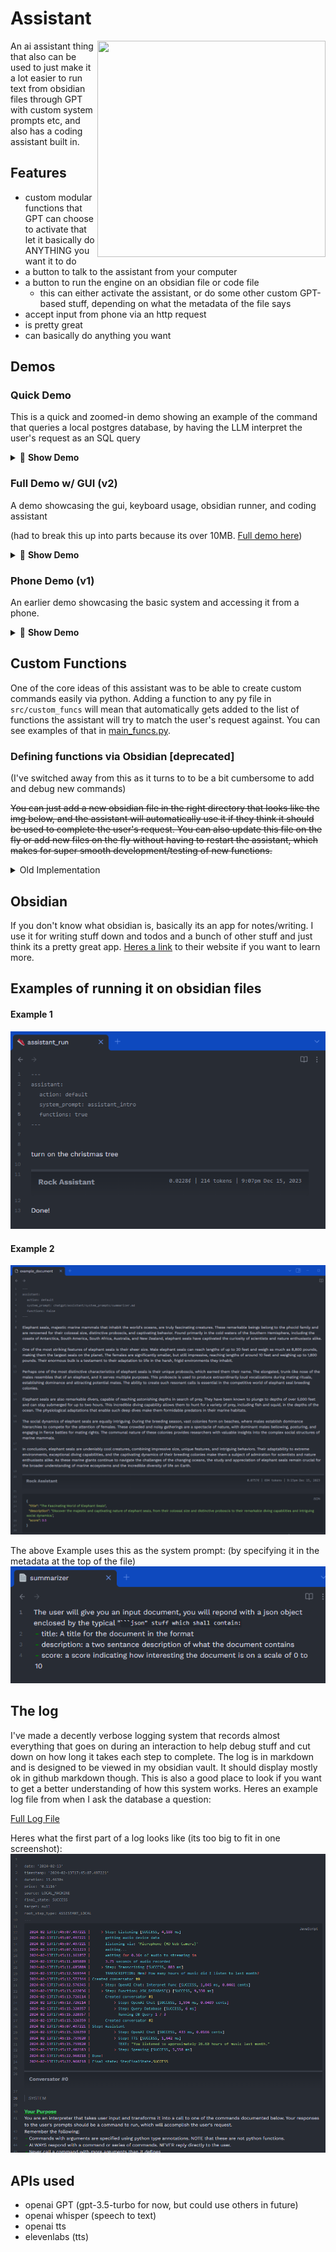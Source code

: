 # Assistant

<img align="right" width="365" height="346" src="docs/images/demo3.gif">

An ai assistant thing that also can be used to just make it a lot easier to run text from obsidian files through GPT with custom system prompts etc, and also has a coding assistant built in.

## Features
- custom modular functions that GPT can choose to activate that let it basically do ANYTHING you want it to do
- a button to talk to the assistant from your computer
- a button to run the engine on an obsidian file or code file
  - this can either activate the assistant, or do some other custom GPT-based stuff, depending on what the metadata of the file says
- accept input from phone via an http request
- is pretty great
- can basically do anything you want

## Demos

### Quick Demo
This is a quick and zoomed-in demo showing an example of the command that queries a local postgres database, by having the LLM interpret the user's request as an SQL query
<details>
  <summary>🎥 <b>Show Demo</b></summary>

https://github.com/mdiller/rock-assistant/assets/3231343/907154c0-f1c3-487e-99a6-310601d2e4e9

</details>

### Full Demo w/ GUI (v2)
A demo showcasing the gui, keyboard usage, obsidian runner, and coding assistant

(had to break this up into parts because its over 10MB. [Full demo here](docs/videos/demo2.mp4))
<details>
  <summary>🎥 <b>Show Demo</b></summary>

#### Part 1 (general assistant & thought recording)

https://github.com/mdiller/rock-assistant/assets/3231343/e11cf805-844f-4033-bc22-a7fd56bd4c03

#### Part 2 (obsidian runner)

https://github.com/mdiller/rock-assistant/assets/3231343/4671c279-7670-46f0-a956-86a7ed4690d4

#### Part 3 (coding assistant)

https://github.com/mdiller/rock-assistant/assets/3231343/a8fdb38e-d495-4e37-a566-42dd29a5952b

</details>

### Phone Demo (v1)
An earlier demo showcasing the basic system and accessing it from a phone.

<details>
  <summary>🎥 <b>Show Demo</b></summary>

https://github.com/mdiller/rock-assistant/assets/3231343/25e93dd3-7747-4fc9-907d-efdc9c6d0570

</details>

## Custom Functions

One of the core ideas of this assistant was to be able to create custom commands easily via python. Adding a function to any py file in `src/custom_funcs` will mean that automatically gets added to the list of functions the assistant will try to match the user's request against. You can see examples of that in [main_funcs.py](src/custom_funcs/main_funcs.py). 

### Defining functions via Obsidian [deprecated]

(I've switched away from this as it turns to to be a bit cumbersome to add and debug new commands)

~~You can just add a new obsidian file in the right directory that looks like the img below, and the assistant will automatically use it if they think it should be used to complete the user's request. You can also update this file on the fly or add new files on the fly without having to restart the assistant, which makes for super smooth development/testing of new functions.~~

<details>
  <summary>Old Implementation</summary>
  ![demo](docs/images/function_example.png)
</details>

## Obsidian
If you don't know what obsidian is, basically its an app for notes/writing. I use it for writing stuff down and todos and a bunch of other stuff and just think its a pretty great app. [Heres a link](https://obsidian.md/) to their website if you want to learn more.

## Examples of running it on obsidian files

#### Example 1

![demo](docs/images/run_example1.png)

#### Example 2

![demo](docs/images/run_example2.png)

The above Example uses this as the system prompt: (by specifying it in the metadata at the top of the file)
![demo](docs/images/run_example2_prompt.png)

## The log
I've made a decently verbose logging system that records almost everything that goes on during an interaction to help debug stuff and cut down on how long it takes each step to complete. The log is in markdown and is designed to be viewed in my obsidian vault. It should display mostly ok in github markdown though. This is also a good place to look if you want to get a better understanding of how this system works. Heres an example log file from when I ask the database a question:

[Full Log File](docs/log_example.md)

Heres what the first part of a log looks like (its too big to fit in one screenshot):
![log](docs/images/log.png)

## APIs used
- openai GPT (gpt-3.5-turbo for now, but could use others in future)
- openai whisper (speech to text)
- openai tts
- elevenlabs (tts)
